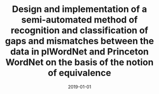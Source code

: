 ---
# Documentation: https://wowchemy.com/docs/managing-content/

title: Design and implementation of a semi-automated method of recognition and classification
  of gaps and mismatches between the data in plWordNet and Princeton WordNet on the
  basis of the notion of equivalence
subtitle: ''
summary: ''
authors:
- Tomasz Naskręt
tags: []
categories: []
date: '2019-01-01'
lastmod: 2022-10-07T05:07:12Z
featured: false
draft: false

# Featured image
# To use, add an image named `featured.jpg/png` to your page's folder.
# Focal points: Smart, Center, TopLeft, Top, TopRight, Left, Right, BottomLeft, Bottom, BottomRight.
image:
  caption: ''
  focal_point: ''
  preview_only: false

# Projects (optional).
#   Associate this post with one or more of your projects.
#   Simply enter your project's folder or file name without extension.
#   E.g. `projects = ["internal-project"]` references `content/project/deep-learning/index.md`.
#   Otherwise, set `projects = []`.
projects: []
publishDate: '2022-10-07T05:07:11.449722Z'
publication_types:
- '4'
abstract: ''
publication: ''
---